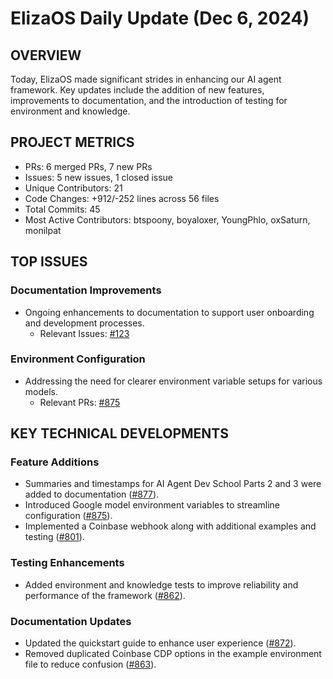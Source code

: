 # ElizaOS Daily Update (Dec 6, 2024)

## OVERVIEW 
Today, ElizaOS made significant strides in enhancing our AI agent framework. Key updates include the addition of new features, improvements to documentation, and the introduction of testing for environment and knowledge. 

## PROJECT METRICS
- PRs: 6 merged PRs, 7 new PRs
- Issues: 5 new issues, 1 closed issue
- Unique Contributors: 21
- Code Changes: +912/-252 lines across 56 files
- Total Commits: 45
- Most Active Contributors: btspoony, boyaloxer, YoungPhlo, oxSaturn, monilpat

## TOP ISSUES
### Documentation Improvements
- Ongoing enhancements to documentation to support user onboarding and development processes.
  - Relevant Issues: [#123](https://github.com/elizaos/eliza/issues/123)

### Environment Configuration
- Addressing the need for clearer environment variable setups for various models.
  - Relevant PRs: [#875](https://github.com/elizaos/eliza/pull/875)

## KEY TECHNICAL DEVELOPMENTS
### Feature Additions
- Summaries and timestamps for AI Agent Dev School Parts 2 and 3 were added to documentation ([#877](https://github.com/elizaos/eliza/pull/877)).
- Introduced Google model environment variables to streamline configuration ([#875](https://github.com/elizaos/eliza/pull/875)).
- Implemented a Coinbase webhook along with additional examples and testing ([#801](https://github.com/elizaos/eliza/pull/801)).

### Testing Enhancements
- Added environment and knowledge tests to improve reliability and performance of the framework ([#862](https://github.com/elizaos/eliza/pull/862)).

### Documentation Updates
- Updated the quickstart guide to enhance user experience ([#872](https://github.com/elizaos/eliza/pull/872)).
- Removed duplicated Coinbase CDP options in the example environment file to reduce confusion ([#863](https://github.com/elizaos/eliza/pull/863)).